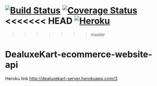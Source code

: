 [![Build Status](https://travis-ci.org/MielynA/DealuxeKart-ecommerce-website-api.svg?branch=master)](https://travis-ci.org/MielynA/DealuxeKart-ecommerce-website-api)
[![Coverage Status](https://coveralls.io/repos/github/MielynA/DealuxeKart-ecommerce-website-api/badge.svg?branch=master)](https://coveralls.io/github/MielynA/DealuxeKart-ecommerce-website-api?branch=master)
<<<<<<< HEAD
 [![Heroku](http://heroku-badge.herokuapp.com/?app=dealuxekart-server&style=flat)](http://dealuxekart-server.herokuapp.com/)
=======

>>>>>>> master
# DealuxeKart-ecommerce-website-api


Heroku link 
http://dealuxekart-server.herokuapp.com/3
